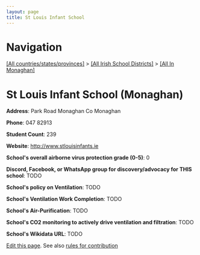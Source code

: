 ```yaml
---
layout: page
title: St Louis Infant School
---
```

# Navigation

[[All countries/states/provinces]](../../..) > [[All Irish School Districts]](../..) > [[All In Monaghan]](..)

# St Louis Infant School (Monaghan)

**Address**: Park Road Monaghan Co Monaghan

**Phone**: 047 82913

**Student Count**: 239

**Website**: <http://www.stlouisinfants.ie>

**School's overall airborne virus protection grade (0-5)**: 0

**Discord, Facebook, or WhatsApp group for discovery/advocacy for THIS school**: TODO

**School's policy on Ventilation**: TODO

**School's Ventilation Work Completion**: TODO

**School's Air-Purification**: TODO

**School's CO2 monitoring to actively drive ventilation and filtration**: TODO

**School's Wikidata URL**: TODO


[Edit this page](https://github.com/ventilate-schools/Ireland/edit/main/./Monaghan/St_Louis_Infant_School.md). See also [rules for contribution](../../../contribution-rules/)